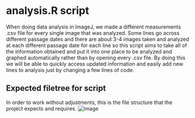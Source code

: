 # analysis.R script
When doing data analysis in ImageJ, we made a different measurements .csv file for every single image that was analyzed. Some lines go across different passage dates and there are about 3-4 images taken and analyzed at each different passage date for each line so this script aims to take all of the information obtained and put it into one place to be analyzed and graphed automatically rather than by opening every .csv file. By doing this we will be able to quickly access updated information and easily add new lines to analysis just by changing a few lines of code. 
## Expected filetree for script
In order to work without adjustments, this is the file structure that the project expects and requires.
![image](https://github.com/MackenzieMekler/NSC_Project/assets/117707482/fcd61264-38b5-4987-b2c6-071cffa8f7c1)
